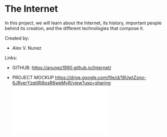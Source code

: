 # The Internet
In this project, we will learn about the Internet, its history, important 
people behind its creation, and the different technologies that compose it.

Created by:
* Alex V. Nunez

Links:

* GITHUB:
https://anunez1990.github.io/Internet/

* PROJECT  MOCKUP
https://drive.google.com/file/d/18UwtZsno-6JRverYzqtIRi8osR6weMvR/view?usp=sharing
![Pdf](pictures/Internet.pdf)
